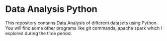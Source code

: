 # Data Analysis Python

This repository contains Data Analysis of different datasets using Python. You will find some other programs like git commands, apache spark which I explored during the time period.

